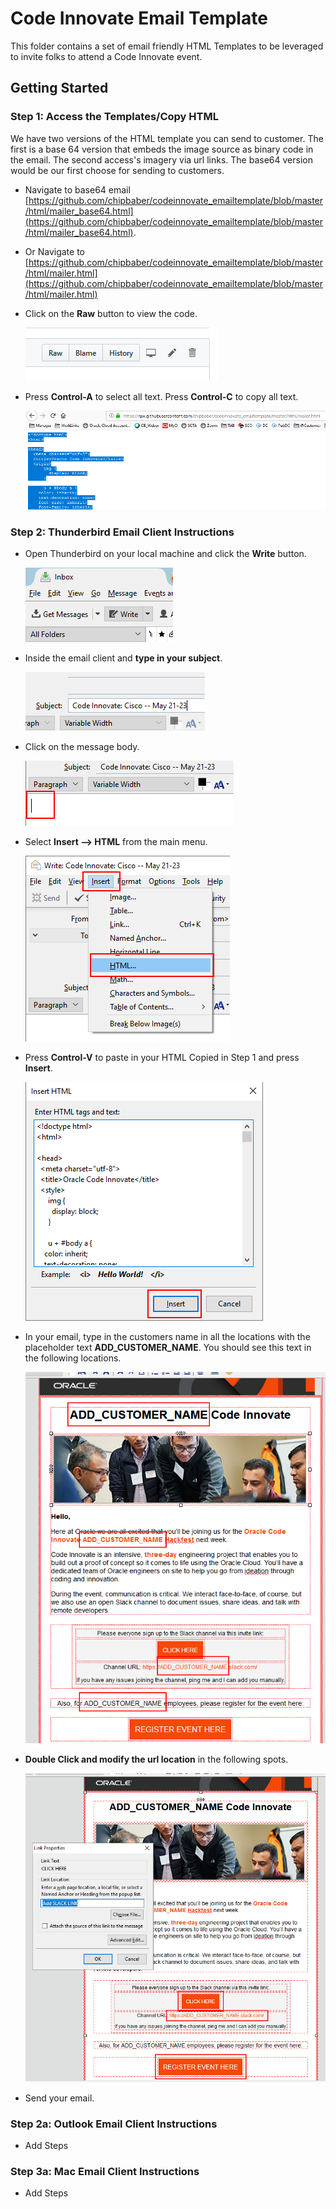 # Code Innovate Email Template
This folder contains a set of email friendly HTML Templates to be leveraged to invite folks to attend a Code Innovate event.

## Getting Started

### **Step 1:** Access the Templates/Copy HTML
We have two versions of the HTML template you can send to customer. The first is a base 64 version that embeds the image source as binary code in the email. The second access's imagery via url links. The base64 version would be our first choose for sending to customers.

- Navigate to base64 email [https://github.com/chipbaber/codeinnovate_emailtemplate/blob/master/html/mailer_base64.html](https://github.com/chipbaber/codeinnovate_emailtemplate/blob/master/html/mailer_base64.html).

- Or Navigate to [https://github.com/chipbaber/codeinnovate_emailtemplate/blob/master/html/mailer.html](https://github.com/chipbaber/codeinnovate_emailtemplate/blob/master/html/mailer.html)

- Click on the **Raw** button to view the code.

  ![](images/README-b1064f4c.png)

- Press **Control-A** to select all text. Press **Control-C** to copy all text.

  ![](images/README-367ebbf8.png)

### **Step 2:** Thunderbird Email Client Instructions

- Open Thunderbird on your local machine and click the **Write** button.

  ![](images/README-27fe768d.png)

- Inside the email client and **type in your subject**.

  ![](images/README-560f7ab0.png)

- Click on the message body.

  ![](images/README-1f73e986.png)

- Select **Insert --> HTML** from the main menu.

  ![](images/README-53c269d4.png)

- Press **Control-V** to paste in your HTML Copied in Step 1 and press **Insert**.

  ![](images/README-4869fdab.png)

- In your email, type in the customers name in all the locations with the placeholder text **ADD_CUSTOMER_NAME**. You should see this text in the following locations.

  ![](images/README-66532a6f.png)

- **Double Click and modify the url location** in the following spots.

  ![](images/README-fa2f767e.png)

- Send your email.

### **Step 2a:** Outlook Email Client Instructions

- Add Steps


### **Step 3a:** Mac Email Client Instructions

- Add Steps
